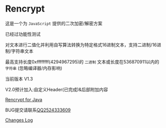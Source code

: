 # Rencrypt
这是一个为 `JavaScript` 提供的二次加密/解密方案

已经过功能性测试

对文本进行二值化并利用自写算法转换为特定格式16进制文本，支持二进制/16进制/字符串文本

最高支持长度0xffffffff(4294967295)的 `二进制` 文本或长度在536870911以内的 `字符串` (忽略编译器/内存影响)

当前版本 V1.3

V2.0预计加入:自定义Header(已完成)&后部附加内容

[Rencrypt for Java](https://github.com/RycXEpd/myencrypt-Java)

BUG提交请联系[QQ2524333609](http://wpa.qq.com/msgrd?v=3&uin=2524333609&site=qq&menu=yes)

[Changes Log](version.md)
